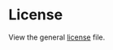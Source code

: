 # License

View the general <a href="https://github.digitas.fr/html/docs/blob/master/globals/LICENSE.md">license</a> file.
